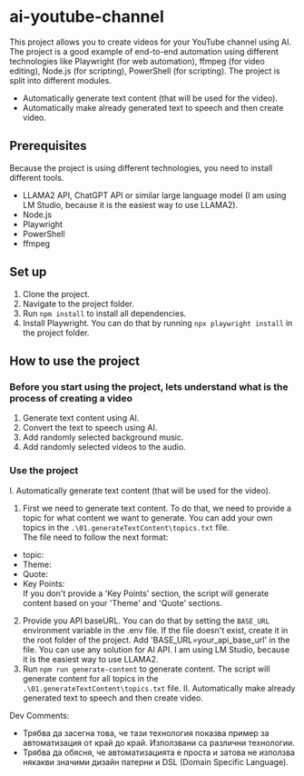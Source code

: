 # ai-youtube-channel
This project allows you to create videos for your YouTube channel using AI.  
The project is a good example of end-to-end automation using different technologies like Playwright (for web automation), ffmpeg (for video editing), Node.js (for scripting), PowerShell (for scripting).
The project is split into different modules.  
- Automatically generate text content (that will be used for the video).
- Automatically make already generated text to speech and then create video.

## Prerequisites
Because the project is using different technologies, you need to install different tools.
- LLAMA2 API, ChatGPT API or similar large language model (I am using LM Studio, because it is the easiest way to use LLAMA2).
- Node.js
- Playwright
- PowerShell
- ffmpeg

## Set up
1. Clone the project.
2. Navigate to the project folder.
3. Run `npm install` to install all dependencies.
4. Install Playwright. You can do that by running `npx playwright install` in the project folder.

## How to use the project
### Before you start using the project, lets understand what is the process of creating a video
1. Generate text content using AI.
2. Convert the text to speech using AI.
3. Add randomly selected background music.
4. Add randomly selected videos to the audio.
### Use the project
I. Automatically generate text content (that will be used for the video).  
1. First we need to generate text content. To do that, we need to provide a topic for what content we want to generate. You can add your own topics in the `.\01.generateTextContent\topics.txt` file.  
The file need to follow the next format:  
- topic:  
- Theme:  
- Quote:  
- Key Points:  
If you don't provide a 'Key Points' section, the script will generate content based on your 'Theme' and 'Quote' sections.
2. Provide you API baseURL. You can do that by setting the `BASE_URL` environment variable in the .env file. If the file doesn't exist, create it in the root folder of the project. Add 'BASE_URL=your_api_base_url' in the file. You can use any solution for AI API. I am using LM Studio, because it is the easiest way to use LLAMA2.
3. Run `npm run generate-content` to generate content. The script will generate content for all topics in the `.\01.generateTextContent\topics.txt` file.
II. Automatically make already generated text to speech and then create video.


Dev Comments:
- Трябва да засегна това, че тази технология показва пример за автоматизация от край до край. Използвани са различни технологии.
- Трябва да обясня, че автоматизацията е проста и затова не използва някакви значими дизайн патерни и DSL (Domain Specific Language).
